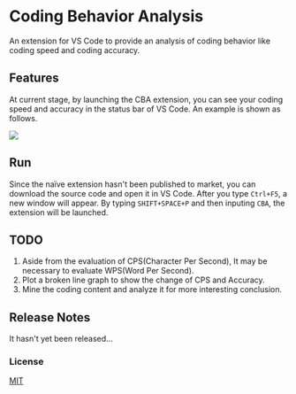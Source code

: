 # Coding Behavior Analysis

An extension for VS Code to provide an analysis of coding behavior like coding speed and coding accuracy.

## Features

At current stage, by launching the CBA extension, you can see your coding speed and accuracy in the status bar of VS Code. An example is shown as follows.

![](images/example.gif)

## Run

Since the naïve extension hasn't been published to market, you can download the source code and open it in VS Code. After you type `Ctrl+F5`, a new window will appear. By typing `SHIFT+SPACE+P` and then inputing `CBA`, the extension will be launched.

## TODO

1. Aside from the evaluation of CPS(Character Per Second), It may be necessary to evaluate WPS(Word Per Second).
2. Plot a broken line graph to show the change of CPS and Accuracy.
3. Mine the coding content and analyze it for more interesting conclusion.

## Release Notes

It hasn't yet been released...

### License

[MIT](LICENSE)